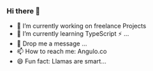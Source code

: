 ### Hi there 👋

- 🔭 I’m currently working on freelance Projects
- 🤔 I’m currently learning TypeScript ⚡ ...
- 💬 Drop me a message ...
- 📫 How to reach me: Angulo.co 
- 😄 Fun fact:  Llamas are smart...
<!--
**anguloco/anguloco** is a ✨ _special_ ✨ repository because its `README.md` (this file) appears on your GitHub profile.

Here are some ideas to get you started:

- 🔭 I’m currently working on freelance Projects
- 🤔 I’m currently learning TypeScript ⚡ ...
- 💬 Drop me a message ...
- 📫 How to reach me: https://Angulo.co 
- 😄 Fun fact: Llamas are the camel's hippie cousins.
-->

